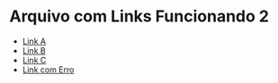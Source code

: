 # Arquivo com Links Funcionando 2

- [Link A](http://www.facebook.com)
- [Link B](http://www.twitter.com)
- [Link C](http://www.linkedin.com)
- [Link com Erro](http://www.sitequenaoexiste1234567890.com)